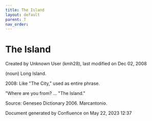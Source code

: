 ```yaml
---
title: The Island
layout: default
parent: T
nav_order:
---
```


# The Island

Created by  Unknown User (kmh28), last modified on Dec 02, 2008

(noun) Long Island.

2008: Like &quot;The City,&quot; used as entire phrase.

&quot;Where are you from? ... &quot;The Island.&quot;

Source: Geneseo Dictionary 2006. Marcantonio.

Document generated by Confluence on May 22, 2023 12:37


